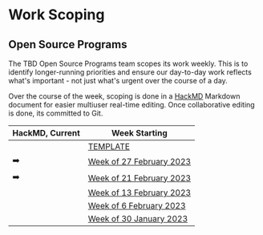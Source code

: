 # Work Scoping

## Open Source Programs

The TBD Open Source Programs team scopes its work weekly. 
This is to identify longer-running priorities and ensure 
our day-to-day work reflects what's important - not just 
what's urgent over the course of a day.

Over the course of the week, scoping is done 
in a [HackMD](https://hackmd.io/) Markdown document for easier 
multiuser real-time editing. Once
collaborative editing is done, its committed to Git.

| HackMD, Current | Week Starting                                                                   |
|-----------------|---------------------------------------------------------------------------------|
|                 | [TEMPLATE](./open-source-programs/weekly/OSP_WEEKLY_SCOPING_TEMPLATE.md)        |
| ➡️              | [Week of 27 February 2023](https://hackmd.io/lKv--145T1qF3tSXjTT7pg)    
| ➡️              | [Week of 21 February 2023](./open-source-programs/weekly/osp-weekly-20230221.md)             |
|                | [Week of 13 February 2023](./open-source-programs/weekly/osp-weekly-20230213.md)             |
|                | [Week of 6 February 2023](./open-source-programs/weekly/osp-weekly-20230206.md)             |
|                 | [Week of 30 January 2023](./open-source-programs/weekly/osp-weekly-20230130.md) |


